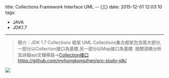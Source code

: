 title: Collections Framework Interface UML -- (三)
date: 2015-12-01 12:03:10
tags: 
- JAVA
- JDK1.7
---
> 簡介：JDK 1.7 Collections 框架 UML 
> Collections集合框架包含兩大部分,一部分以Collection接口為基礎,另一部分以Map接口為基礎.
> 相關源碼分析及詳細api文檔移路→[Collection接口https://github.com/myhongkongzhen/pro-study-jdk/](https://github.com/myhongkongzhen/pro-study-jdk/tree/master/src/main/java/z/z/w/jdk/collections)

<!--more-->  

<img src="/images/Collections/Collection_uml.png"  />
